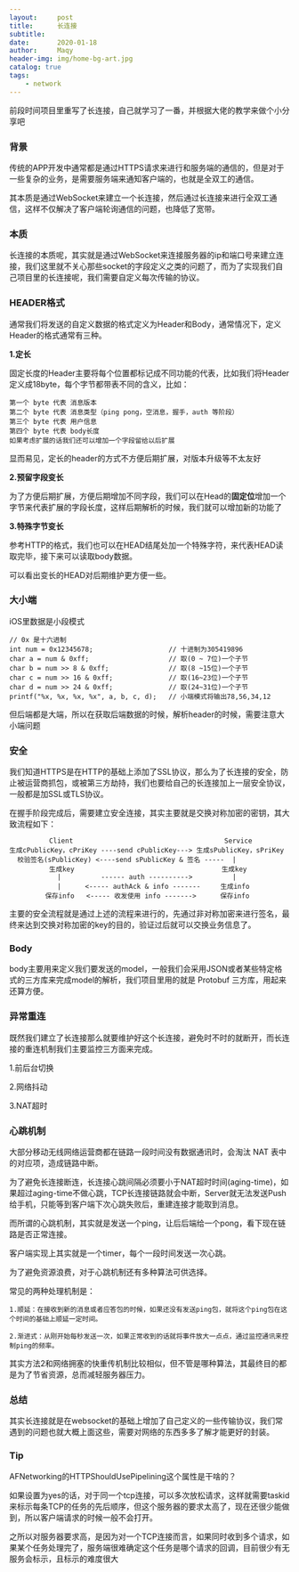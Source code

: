 ```yaml
---
layout:     post
title:      长连接
subtitle:   
date:       2020-01-18
author:     Maqy
header-img: img/home-bg-art.jpg
catalog: true
tags:
    - network
---
```


前段时间项目里重写了长连接，自己就学习了一番，并根据大佬的教学来做个小分享吧

### 背景

传统的APP开发中通常都是通过HTTPS请求来进行和服务端的通信的，但是对于一些复杂的业务，是需要服务端来通知客户端的，也就是全双工的通信。

其本质是通过WebSocket来建立一个长连接，然后通过长连接来进行全双工通信，这样不仅解决了客户端轮询通信的问题，也降低了宽带。

### 本质

长连接的本质呢，其实就是通过WebSocket来连接服务器的ip和端口号来建立连接，我们这里就不关心那些socket的字段定义之类的问题了，而为了实现我们自己项目里的长连接呢，我们需要自定义每次传输的协议。

### HEADER格式

通常我们将发送的自定义数据的格式定义为Header和Body，通常情况下，定义Header的格式通常有三种。

**1.定长**

固定长度的Header主要将每个位置都标记成不同功能的代表，比如我们将Header定义成18byte，每个字节都带表不同的含义，比如：

```
第一个 byte 代表 消息版本
第二个 byte 代表 消息类型（ping pong，空消息，握手，auth 等阶段）
第三个 byte 代表 用户信息
第四个 byte 代表 body长度
如果考虑扩展的话我们还可以增加一个字段留给以后扩展
```

显而易见，定长的header的方式不方便后期扩展，对版本升级等不太友好

**2.预留字段变长**

为了方便后期扩展，方便后期增加不同字段，我们可以在Head的**固定位**增加一个字节来代表扩展的字段长度，这样后期解析的时候，我们就可以增加新的功能了

**3.特殊字节变长**

参考HTTP的格式，我们也可以在HEAD结尾处加一个特殊字符，来代表HEAD读取完毕，接下来可以读取body数据。

可以看出变长的HEAD对后期维护更方便一些。

### 大小端

iOS里数据是小段模式

```
// 0x 是十六进制
int num = 0x12345678;                   // 十进制为305419896
char a = num & 0xff;                    // 取(0 ~ 7位)一个子节
char b = num >> 8 & 0xff;               // 取(8 ~15位)一个子节
char c = num >> 16 & 0xff;              // 取(16~23位)一个子节
char d = num >> 24 & 0xff;              // 取(24~31位)一个子节
printf("%x, %x, %x, %x", a, b, c, d);   // 小端模式将输出78,56,34,12
```

但后端都是大端，所以在获取后端数据的时候，解析header的时候，需要注意大小端问题

### 安全

我们知道HTTPS是在HTTP的基础上添加了SSL协议，那么为了长连接的安全，防止被运营商抓包，或被第三方劫持，我们也要给自己的长连接加上一层安全协议，一般都是加SSL或TLS协议。

在握手阶段完成后，需要建立安全连接，其实主要就是交换对称加密的密钥，其大致流程如下：

```
          Client                                      Service
生成cPublicKey，cPriKey ----send cPublicKey---> 生成sPublicKey，sPriKey
  校验签名(sPublicKey) <----send sPublicKey & 签名 -----  |
          生成key                                     生成key
            |          ------ auth ---------->          |
            |      <----- authAck & info -------     生成info
         保存info   <----- 收发使用 info ------->      保存info
```

主要的安全流程就是通过上述的流程来进行的，先通过非对称加密来进行签名，最终来达到交换对称加密的key的目的，验证过后就可以交换业务信息了。

### Body

body主要用来定义我们要发送的model，一般我们会采用JSON或者某些特定格式的三方库来完成model的解析，我们项目里用的就是 Protobuf 三方库，用起来还算方便。

### 异常重连

既然我们建立了长连接那么就要维护好这个长连接，避免时不时的就断开，而长连接的重连机制我们主要监控三方面来完成。

1.前后台切换

2.网络抖动

3.NAT超时

### 心跳机制

大部分移动无线网络运营商都在链路一段时间没有数据通讯时，会淘汰 NAT 表中的对应项，造成链路中断。

为了避免长连接断连，长连接心跳间隔必须要小于NAT超时时间(aging-time)，如果超过aging-time不做心跳，TCP长连接链路就会中断，Server就无法发送Push给手机，只能等到客户端下次心跳失败后，重建连接才能取到消息。

而所谓的心跳机制，其实就是发送一个ping，让后后端给一个pong，看下现在链路是否正常连接。

客户端实现上其实就是一个timer，每个一段时间发送一次心跳。

为了避免资源浪费，对于心跳机制还有多种算法可供选择。

常见的两种处理机制是：

```
1.顺延：在接收到新的消息或者应答包的时候，如果还没有发送ping包，就将这个ping包在这个时间的基础上顺延一定时间。

2.渐进式：从刚开始每秒发送一次，如果正常收到的话就将事件放大一点点，通过监控通讯来控制ping的频率。
```

其实方法2和网络拥塞的快重传机制比较相似，但不管是哪种算法，其最终目的都是为了节省资源，总而减轻服务器压力。

### 总结

其实长连接就是在websocket的基础上增加了自己定义的一些传输协议，我们常遇到的问题也就大概上面这些，需要对网络的东西多多了解才能更好的封装。



### Tip

AFNetworking的HTTPShouldUsePipelining这个属性是干啥的？

如果设置为yes的话，对于同一个tcp连接，可以多次放松请求，这样就需要taskid来标示每条TCP的任务的先后顺序，但这个服务器的要求太高了，现在还很少能做到，所以客户端请求的时候一般不会打开。

之所以对服务器要求高，是因为对一个TCP连接而言，如果同时收到多个请求，如果某个任务处理完了，服务端很难确定这个任务是哪个请求的回调，目前很少有无服务会标示，且标示的难度很大




